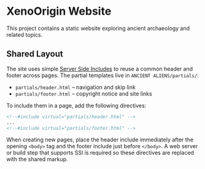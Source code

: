 # XenoOrigin Website

This project contains a static website exploring ancient archaeology and related topics.

## Shared Layout

The site uses simple [Server Side Includes](https://httpd.apache.org/docs/current/howto/ssi.html) to reuse a common header and footer across pages. The partial templates live in `ANCIENT ALIENS/partials/`:

- `partials/header.html` – navigation and skip link
- `partials/footer.html` – copyright notice and site links

To include them in a page, add the following directives:

```html
<!--#include virtual="partials/header.html" -->
...
<!--#include virtual="partials/footer.html" -->
```

When creating new pages, place the header include immediately after the opening `<body>` tag and the footer include just before `</body>`. A web server or build step that supports SSI is required so these directives are replaced with the shared markup.
